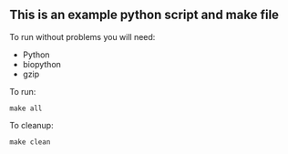 This is an example python script and make file
-------

To run without problems you will need:

* Python
* biopython
* gzip

To run:
```
make all
```

To cleanup:
```
make clean
```
